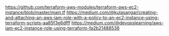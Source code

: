 https://github.com/terraform-aws-modules/terraform-aws-ec2-instance/blob/master/main.tf
https://medium.com/@kulasangar/creating-and-attaching-an-aws-iam-role-with-a-policy-to-an-ec2-instance-using-terraform-scripts-aa85f3e6dfff
https://medium.com/@devopslearning/aws-iam-ec2-instance-role-using-terraform-fa2b21488536
